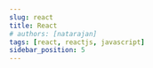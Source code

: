 ```yaml
---
slug: react
title: React
# authors: [natarajan]
tags: [react, reactjs, javascript]
sidebar_position: 5
---
```


